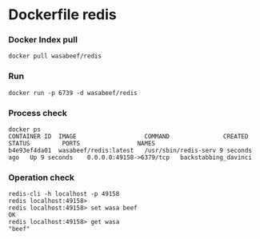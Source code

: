 Dockerfile redis
===========

### Docker Index pull

    docker pull wasabeef/redis

### Run

    docker run -p 6739 -d wasabeef/redis


### Process check

    docker ps
    CONTAINER ID  IMAGE                   COMMAND               CREATED        STATUS         PORTS                NAMES
    b4e93ef4da01  wasabeef/redis:latest   /usr/sbin/redis-serv 9 seconds ago   Up 9 seconds    0.0.0.0:49158->6379/tcp   backstabbing_davinci


### Operation check

    redis-cli -h localhost -p 49158
    redis localhost:49158>
    redis localhost:49158> set wasa beef
    OK
    redis localhost:49158> get wasa
    "beef"

